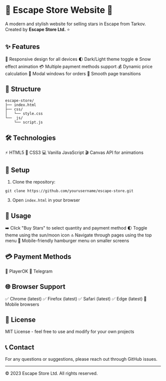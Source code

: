 # 🌟 Escape Store Website 🌟

A modern and stylish website for selling stars in Escape from Tarkov. Created by **Escape Store Ltd.** ⭐️

## ✨ Features

🎯 Responsive design for all devices
🌓 Dark/Light theme toggle
❄️ Snow effect animation
💳 Multiple payment methods support
💰 Dynamic price calculation
🔲 Modal windows for orders
🔄 Smooth page transitions

## 📁 Structure
```
escape-store/
├── index.html
├── css/
│   └── style.css
└──  js/
    └── script.js
```

## 🛠 Technologies

⚡️ HTML5
🎨 CSS3
💻 Vanilla JavaScript
🎬 Canvas API for animations

## 🚀 Setup

1. Clone the repository:
```
git clone https://github.com/yourusername/escape-store.git
```

3. Open `index.html` in your browser

## 📖 Usage

➡️ Click "Buy Stars" to select quantity and payment method
🌓 Toggle theme using the sun/moon icon
🔝 Navigate through pages using the top menu
📱 Mobile-friendly hamburger menu on smaller screens

## 💳 Payment Methods

🔹 PlayerOK
🔹 Telegram

## 🌐 Browser Support

✅ Chrome (latest)
✅ Firefox (latest)
✅ Safari (latest)
✅ Edge (latest)
📱 Mobile browsers

## 📜 License

MIT License - feel free to use and modify for your own projects

## 📞 Contact

For any questions or suggestions, please reach out through GitHub issues.

---
© 2023 Escape Store Ltd. All rights reserved.
